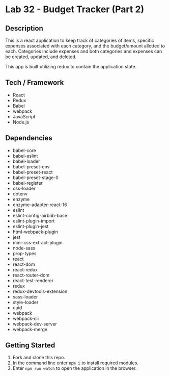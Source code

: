 # Lab 32 - Budget Tracker (Part 2)

## Description

This is a react application to keep track of categories of items, specific expenses associated with each category, and the budget/amount allotted to each. Categories include expenses and both categories and expenses can be created, updated, and deleted.

This app is built utilizing redux to contain the application state.

## Tech / Framework

- React
- Redux
- Babel
- webpack
- JavaScript
- Node.js

## Dependencies

- babel-core
- babel-eslint
- babel-loader
- babel-preset-env
- babel-preset-react
- babel-preset-stage-0
- babel-register
- css-loader
- dotenv
- enzyme
- enzyme-adapter-react-16
- eslint
- eslint-config-airbnb-base
- eslint-plugin-import
- eslint-plugin-jest
- html-webpack-plugin
- jest
- mini-css-extract-plugin
- node-sass
- prop-types
- react
- react-dom
- react-redux
- react-router-dom
- react-test-renderer
- redux
- redux-devtools-extension
- sass-loader
- style-loader
- uuid
- webpack
- webpack-cli
- webpack-dev-server
- webpack-merge

## Getting Started

1. Fork and clone this repo.
2. In the command line enter ```npm i``` to install required modules.
3. Enter ```npm run watch``` to open the application in the browser. 